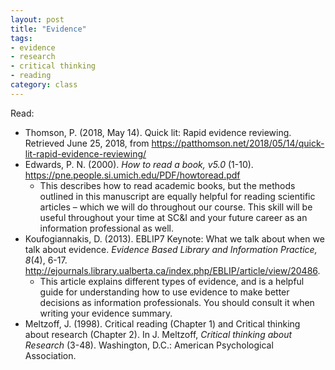```yaml
---
layout: post
title: "Evidence"
tags: 
- evidence
- research
- critical thinking
- reading
category: class
---
```


Read:

- Thomson, P. (2018, May 14). Quick lit: Rapid evidence reviewing. Retrieved June 25, 2018, from https://patthomson.net/2018/05/14/quick-lit-rapid-evidence-reviewing/
- Edwards, P. N. (2000). *How to read a book, v5.0* (1-10). https://pne.people.si.umich.edu/PDF/howtoread.pdf
  - This describes how to read academic books, but the methods outlined in this manuscript are equally helpful for reading scientific articles – which we will do throughout our course. This skill will be useful throughout your time at SC&I and your future career as an information professional as well. 
- Koufogiannakis, D. (2013). EBLIP7 Keynote: What we talk about when we talk about evidence. *Evidence Based Library and Information Practice, 8*(4), 6-17. http://ejournals.library.ualberta.ca/index.php/EBLIP/article/view/20486. 
  - This article explains different types of evidence, and is a helpful guide for understanding how to use evidence to make better decisions as information professionals. You should consult it when writing your evidence summary.
- Meltzoff, J. (1998). Critical reading (Chapter 1) and Critical thinking about research (Chapter 2). In J. Meltzoff, *Critical thinking about Research* (3-48). Washington, D.C.: American Psychological Association.